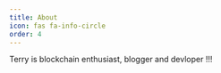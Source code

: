```yaml
---
title: About
icon: fas fa-info-circle
order: 4
---
```


Terry is blockchain enthusiast, blogger and devloper !!!
